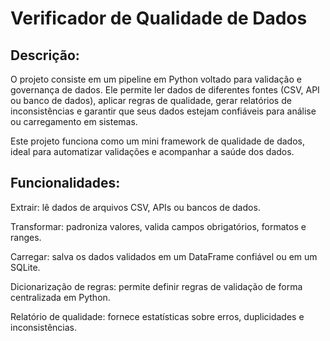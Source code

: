 # Verificador de Qualidade de Dados

## Descrição:

O projeto consiste em um pipeline em Python voltado para validação e governança de dados. Ele permite ler dados de diferentes fontes (CSV, API ou banco de dados), aplicar regras de qualidade, gerar relatórios de inconsistências e garantir que seus dados estejam confiáveis para análise ou carregamento em sistemas.

Este projeto funciona como um mini framework de qualidade de dados, ideal para automatizar validações e acompanhar a saúde dos dados.

## Funcionalidades:

Extrair: lê dados de arquivos CSV, APIs ou bancos de dados.

Transformar: padroniza valores, valida campos obrigatórios, formatos e ranges.

Carregar: salva os dados validados em um DataFrame confiável ou em um SQLite.

Dicionarização de regras: permite definir regras de validação de forma centralizada em Python.

Relatório de qualidade: fornece estatísticas sobre erros, duplicidades e inconsistências.
